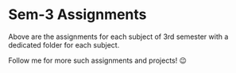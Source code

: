 # Sem-3 Assignments</h1>
Above are the assignments for each subject of 3rd semester with a dedicated folder for each subject.

Follow me for more such assignments and projects! 😉
